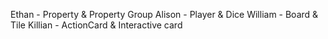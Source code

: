 Ethan - Property & Property Group
Alison - Player & Dice
William - Board & Tile
Killian - ActionCard & Interactive card